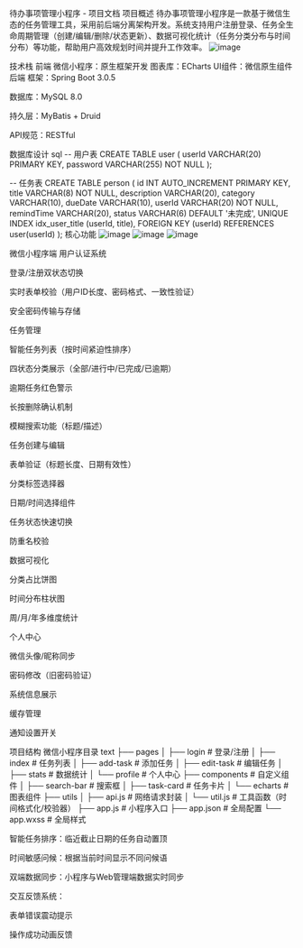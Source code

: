 待办事项管理小程序 - 项目文档
项目概述
待办事项管理小程序是一款基于微信生态的任务管理工具，采用前后端分离架构开发。系统支持用户注册登录、任务全生命周期管理（创建/编辑/删除/状态更新）、数据可视化统计（任务分类分布与时间分布）等功能，帮助用户高效规划时间并提升工作效率。
![image](https://github.com/user-attachments/assets/310345b5-e68e-4641-a7c5-8093a94f8876)

技术栈
前端
微信小程序：原生框架开发
图表库：ECharts
UI组件：微信原生组件
后端
框架：Spring Boot 3.0.5

数据库：MySQL 8.0

持久层：MyBatis + Druid

API规范：RESTful

数据库设计
sql
-- 用户表
CREATE TABLE user (
  userId VARCHAR(20) PRIMARY KEY,
  password VARCHAR(255) NOT NULL
);

-- 任务表
CREATE TABLE person (
  id INT AUTO_INCREMENT PRIMARY KEY,
  title VARCHAR(8) NOT NULL,
  description VARCHAR(20),
  category VARCHAR(10),
  dueDate VARCHAR(10),
  userId VARCHAR(20) NOT NULL,
  remindTime VARCHAR(20),
  status VARCHAR(6) DEFAULT '未完成',
  UNIQUE INDEX idx_user_title (userId, title),
  FOREIGN KEY (userId) REFERENCES user(userId)
);
核心功能
![image](https://github.com/user-attachments/assets/aaa15a0f-cebb-425f-b420-1ff310e5a976)
![image](https://github.com/user-attachments/assets/267cf403-c7ee-44d1-b5ce-e38fb67205ee)
![image](https://github.com/user-attachments/assets/251a11b4-0b85-42a8-b565-85246678259e)

微信小程序端
用户认证系统

登录/注册双状态切换

实时表单校验（用户ID长度、密码格式、一致性验证）

安全密码传输与存储

任务管理

智能任务列表（按时间紧迫性排序）

四状态分类展示（全部/进行中/已完成/已逾期）

逾期任务红色警示

长按删除确认机制

模糊搜索功能（标题/描述）

任务创建与编辑

表单验证（标题长度、日期有效性）

分类标签选择器

日期/时间选择组件

任务状态快速切换

防重名校验

数据可视化

分类占比饼图

时间分布柱状图

周/月/年多维度统计

个人中心

微信头像/昵称同步

密码修改（旧密码验证）

系统信息展示

缓存管理

通知设置开关

项目结构
微信小程序目录
text
├── pages
│   ├── login          # 登录/注册
│   ├── index          # 任务列表
│   ├── add-task       # 添加任务
│   ├── edit-task      # 编辑任务
│   ├── stats          # 数据统计
│   └── profile        # 个人中心
├── components         # 自定义组件
│   ├── search-bar     # 搜索框
│   ├── task-card      # 任务卡片
│   └── echarts        # 图表组件
├── utils
│   ├── api.js         # 网络请求封装
│   └── util.js        # 工具函数（时间格式化/校验器）
├── app.js             # 小程序入口
├── app.json           # 全局配置
└── app.wxss           # 全局样式

智能任务排序：临近截止日期的任务自动置顶

时间敏感问候：根据当前时间显示不同问候语

双端数据同步：小程序与Web管理端数据实时同步

交互反馈系统：

表单错误震动提示

操作成功动画反馈
